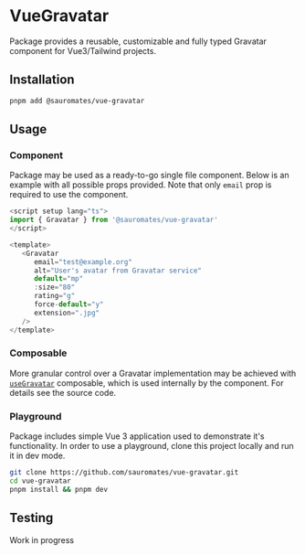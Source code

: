 # VueGravatar

Package provides a reusable, customizable and fully typed Gravatar component for Vue3/Tailwind projects.

## Installation

```sh
pnpm add @sauromates/vue-gravatar
```

## Usage

### Component

Package may be used as a ready-to-go single file component. Below is an example with all possible props provided. Note that only `email` prop is required to use the component.

```ts
<script setup lang="ts">
import { Gravatar } from '@sauromates/vue-gravatar'
</script>

<template>
   <Gravatar
      email="test@example.org"
      alt="User's avatar from Gravatar service"
      default="mp"
      :size="80"
      rating="g"
      force-default="y"
      extension=".jpg"
   />
</template>
```

### Composable

More granular control over a Gravatar implementation may be achieved with [`useGravatar`](./src/composables/useGravatar.ts) composable, which is used internally by the component. For details see the source code.

### Playground

Package includes simple Vue 3 application used to demonstrate it's functionality. In order to use a playground, clone this project locally and run it in dev mode.

```sh
git clone https://github.com/sauromates/vue-gravatar.git
cd vue-gravatar
pnpm install && pnpm dev
```

## Testing

Work in progress
